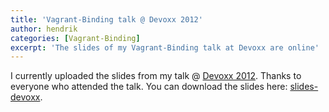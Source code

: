```yaml
---
title: 'Vagrant-Binding talk @ Devoxx 2012'
author: hendrik
categories: [Vagrant-Binding]
excerpt: 'The slides of my Vagrant-Binding talk at Devoxx are online'
---
```

I currently uploaded the slides from my talk @ [Devoxx 2012](http://www.devoxx.com/display/DV12/lightweight+and+reproducible+environments+with+Vagrant+and+Puppet). Thanks to everyone who attended the talk. You can download the slides here: [slides-devoxx](/assets/downloads/vagrant-binding/slides-devoxx.pdf).
